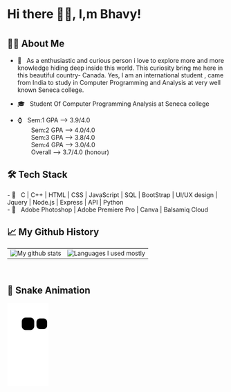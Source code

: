 ### <h1>Hi there 👋🏽, I,m Bhavy!<h1>


<h2> 👦🏽 About Me </h2>

- 🤩 &nbsp; As a enthusiastic and curious  person i love to explore more and more knowledge hiding deep inside this world. This curiosity  bring  me here in this beautiful country- Canada. Yes, I am an international student , came from India to study in Computer Programming and Analysis  at very well known Seneca college. 

- 🎓 &nbsp; Student Of Computer Programming Analysis at Seneca college
- ⌚ &nbsp; Sem:1 GPA --> 3.9/4.0 <br>
  &nbsp;&nbsp;&nbsp;&nbsp;&nbsp;&nbsp;&nbsp; Sem:2 GPA --> 4.0/4.0 <br>
  &nbsp;&nbsp;&nbsp;&nbsp;&nbsp;&nbsp;&nbsp; Sem:3 GPA --> 3.8/4.0 <br>
  &nbsp;&nbsp;&nbsp;&nbsp;&nbsp;&nbsp;&nbsp; Sem:4 GPA --> 3.0/4.0 <br>
  &nbsp;&nbsp;&nbsp;&nbsp;&nbsp;&nbsp;&nbsp; Overall --> 3.7/4.0 (honour)
  
<h2>🛠 Tech Stack</h2>
- 🌱 &nbsp; C | C++ | HTML |  CSS |  JavaScript |  SQL | BootStrap | UI/UX design |   Jquery | Node.js | Express | API | Python<br>
-  📸 &nbsp; Adobe Photoshop | Adobe Premiere Pro | Canva | Balsamiq Cloud

  

<h2>📈 My Github History</h2>
 
 |       |  |
| :----: |    :----:   |
| ![My github stats](https://github-readme-stats.vercel.app/api?username=bhavycan&show_icons=true&theme=radical)| ![Languages I used mostly](https://github-readme-stats.vercel.app/api/top-langs/?username=bhavycan&layout=compact&theme=radical)|
  
 
<br>  
  <h2>🐍 Snake Animation</h2>
 
![Snake animation](https://github.com/bhavycan/bhavycan/blob/output/github-contribution-grid-snake.svg)
